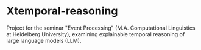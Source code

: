 # Xtemporal-reasoning
Project for the seminar "Event Processing" (M.A. Computational Linguistics at Heidelberg University), examining explainable temporal reasoning of large language models (LLM).
